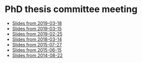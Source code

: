 PhD thesis committee meeting
================================================================================

+ [Slides from 2019-03-18](http://sjackman.github.io/thesis-committee/2019-03-18.html)
+ [Slides from 2019-03-15](http://sjackman.github.io/thesis-committee/2019-03-15.html)
+ [Slides from 2019-02-25](http://sjackman.github.io/thesis-committee/2019-02-25.html)
+ [Slides from 2018-03-14](http://sjackman.github.io/thesis-committee/2018-03-14.html)
+ [Slides from 2015-07-27](http://sjackman.github.io/thesis-committee/2015-07-27.html)
+ [Slides from 2015-06-15](http://sjackman.github.io/thesis-committee/2015-06-15.html)
+ [Slides from 2014-08-22](http://sjackman.github.io/thesis-committee/2014-08-22.html)
